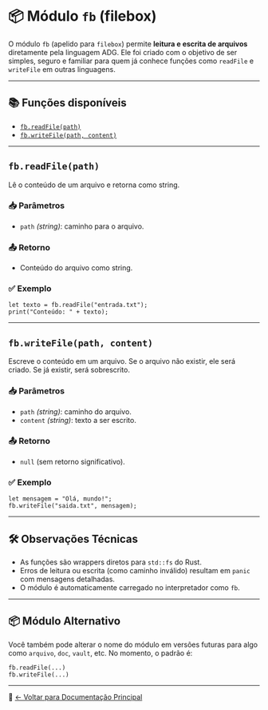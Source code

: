 # 📦 Módulo `fb` (filebox)

O módulo `fb` (apelido para `filebox`) permite **leitura e escrita de arquivos** diretamente pela linguagem ADG. Ele foi criado com o objetivo de ser simples, seguro e familiar para quem já conhece funções como `readFile` e `writeFile` em outras linguagens.

---

## 📚 Funções disponíveis

- [`fb.readFile(path)`](#fbreadfilepath)
- [`fb.writeFile(path, content)`](#fbwritefilepath-content)

---

## `fb.readFile(path)`

Lê o conteúdo de um arquivo e retorna como string.

### 📥 Parâmetros

- `path` *(string)*: caminho para o arquivo.

### 📤 Retorno

- Conteúdo do arquivo como string.

### ✅ Exemplo

```adg
let texto = fb.readFile("entrada.txt");
print("Conteúdo: " + texto);
```

---

## `fb.writeFile(path, content)`

Escreve o conteúdo em um arquivo. Se o arquivo não existir, ele será criado. Se já existir, será sobrescrito.

### 📥 Parâmetros

- `path` *(string)*: caminho do arquivo.
- `content` *(string)*: texto a ser escrito.

### 📤 Retorno

- `null` (sem retorno significativo).

### ✅ Exemplo

```adg
let mensagem = "Olá, mundo!";
fb.writeFile("saida.txt", mensagem);
```

---

## 🛠️ Observações Técnicas

- As funções são wrappers diretos para `std::fs` do Rust.
- Erros de leitura ou escrita (como caminho inválido) resultam em `panic` com mensagens detalhadas.
- O módulo é automaticamente carregado no interpretador como `fb`.

---

## 📦 Módulo Alternativo

Você também pode alterar o nome do módulo em versões futuras para algo como `arquivo`, `doc`, `vault`, etc. No momento, o padrão é:

```adg
fb.readFile(...)
fb.writeFile(...)
```

---

📁 [← Voltar para Documentação Principal](./docs/README.md)